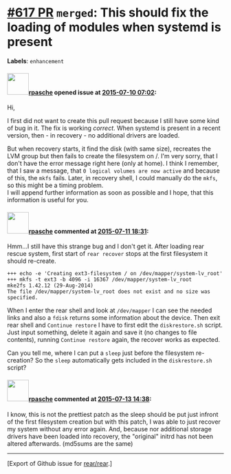 [\#617 PR](https://github.com/rear/rear/pull/617) `merged`: This should fix the loading of modules when systemd is present
==========================================================================================================================

**Labels**: `enhancement`

#### <img src="https://avatars.githubusercontent.com/u/12664472?u=7d93437b713d9a1a67b448b34f2c0a6576a0930e&v=4" width="50">[rpasche](https://github.com/rpasche) opened issue at [2015-07-10 07:02](https://github.com/rear/rear/pull/617):

Hi,

I first did not want to create this pull request because I still have
some kind of bug in it. The fix is working *correct*. When systemd is
present in a recent version, then - in recovery - no additional drivers
are loaded.

But when recovery starts, it find the disk (with same size), recreates
the LVM group but then fails to create the filesystem on /. I'm very
sorry, that I don't have the error message right here (only at home). I
think I remember, that I saw a message, that
`0 logical volumes are now active` and because of this, the `mkfs`
fails. Later, in recovery shell, I could manually do the `mkfs`, so this
might be a timing problem.  
I will append further information as soon as possible and I hope, that
this information is useful for you.

#### <img src="https://avatars.githubusercontent.com/u/12664472?u=7d93437b713d9a1a67b448b34f2c0a6576a0930e&v=4" width="50">[rpasche](https://github.com/rpasche) commented at [2015-07-11 18:31](https://github.com/rear/rear/pull/617#issuecomment-120651553):

Hmm...I still have this strange bug and I don't get it. After loading
rear rescue system, first start of `rear recover` stops at the first
filesystem it should re-create.

    +++ echo -e 'Creating ext3-filesystem / on /dev/mapper/system-lv_root'
    +++ mkfs -t ext3 -b 4096 -i 16367 /dev/mapper/system-lv_root
    mke2fs 1.42.12 (29-Aug-2014)
    The file /dev/mapper/system-lv_root does not exist and no size was specified.

When I enter the rear shell and look at `/dev/mapper` I can see the
needed links and also a `fdisk` returns some information about the
device. Then exit rear shell and `Continue restore` I have to first edit
the `diskrestore.sh` script. Just input something, delete it again and
save it (no changes to file contents), running `Continue restore` again,
the recover works as expected.

Can you tell me, where I can put a `sleep` just before the filesystem
re-creation? So the `sleep` automatically gets included in the
`diskrestore.sh` script?

#### <img src="https://avatars.githubusercontent.com/u/12664472?u=7d93437b713d9a1a67b448b34f2c0a6576a0930e&v=4" width="50">[rpasche](https://github.com/rpasche) commented at [2015-07-13 14:38](https://github.com/rear/rear/pull/617#issuecomment-120951362):

I know, this is not the prettiest patch as the sleep should be put just
infront of the first filesystem creation but with this patch, I was able
to just recover my system without any error again. And, because nor
additional storage drivers have been loaded into recovery, the
"original" initrd has not been altered afterwards. (md5sums are the
same)

------------------------------------------------------------------------

\[Export of Github issue for
[rear/rear](https://github.com/rear/rear).\]
